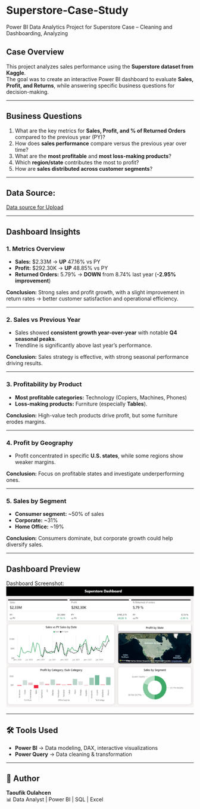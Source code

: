 # Superstore-Case-Study
Power BI Data Analytics Project for Superstore Case – Cleaning and Dashboarding, Analyzing

##  Case Overview
This project analyzes sales performance using the **Superstore dataset from Kaggle**.  
The goal was to create an interactive Power BI dashboard to evaluate **Sales, Profit, and Returns**, while answering specific business questions for decision-making.

---

##  Business Questions
1. What are the key metrics for **Sales, Profit, and % of Returned Orders** compared to the previous year (PY)?  
2. How does **sales performance** compare versus the previous year over time?  
3. What are the **most profitable** and **most loss-making products**?  
4. Which **region/state** contributes the most to profit?  
5. How are **sales distributed across customer segments**?  

---

## Data Source:
[Data source for Upload](https://www.kaggle.com/datasets/bitricks/superstore-dataset)

---

##  Dashboard Insights

### 1. Metrics Overview
- **Sales:** $2.33M → **UP** 47.16% vs PY  
- **Profit:** $292.30K → **UP** 48.85% vs PY  
- **Returned Orders:** 5.79% → **DOWN** from 8.74% last year (**-2.95% improvement**)  

 **Conclusion:** Strong sales and profit growth, with a slight improvement in return rates → better customer satisfaction and operational efficiency.  

---

### 2. Sales vs Previous Year
- Sales showed **consistent growth year-over-year** with notable **Q4 seasonal peaks**.  
- Trendline is significantly above last year’s performance.  

 **Conclusion:** Sales strategy is effective, with strong seasonal performance driving results.  

---

### 3. Profitability by Product
- **Most profitable categories:** Technology (Copiers, Machines, Phones)  
- **Loss-making products:** Furniture (especially **Tables**).  

 **Conclusion:** High-value tech products drive profit, but some furniture erodes margins.  

---

### 4. Profit by Geography
- Profit concentrated in specific **U.S. states**, while some regions show weaker margins.  

 **Conclusion:** Focus on profitable states and investigate underperforming ones.  

---

### 5. Sales by Segment
- **Consumer segment:** ~50% of sales  
- **Corporate:** ~31%  
- **Home Office:** ~19%  

 **Conclusion:** Consumers dominate, but corporate growth could help diversify sales.  

---

##  Dashboard Preview
Dashboard Screenshot:  
![Superstore Dashboard](./Dashboard%20Superstore%20case..png)  
 

---

## 🛠️ Tools Used
- **Power BI** → Data modeling, DAX, interactive visualizations  
- **Power Query** → Data cleaning & transformation  

---

## 👤 Author
**Taoufik Oulahcen**  
📊 Data Analyst | Power BI | SQL | Excel  
